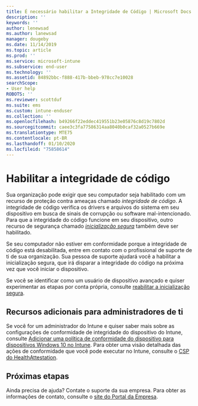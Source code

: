 ```yaml
---
title: É necessário habilitar a Integridade de Código | Microsoft Docs
description: ''
keywords: ''
author: lenewsad
ms.author: lanewsad
manager: dougeby
ms.date: 11/14/2019
ms.topic: article
ms.prod: ''
ms.service: microsoft-intune
ms.subservice: end-user
ms.technology: ''
ms.assetid: 84892bbc-f888-417b-bbeb-978cc7e10028
searchScope:
- User help
ROBOTS: ''
ms.reviewer: scottduf
ms.suite: ems
ms.custom: intune-enduser
ms.collection: ''
ms.openlocfilehash: b49266f22eddec419551b23e05876c8d19c7802d
ms.sourcegitcommit: caee3c3fa77586314aa8040b0caf32a0527b669e
ms.translationtype: MTE75
ms.contentlocale: pt-BR
ms.lasthandoff: 01/10/2020
ms.locfileid: "75858614"
---
```

# <a name="enable-code-integrity"></a>Habilitar a integridade de código

Sua organização pode exigir que seu computador seja habilitado com um recurso de proteção contra ameaças chamado *integridade de código*. A integridade de código verifica os drivers e arquivos do sistema em seu dispositivo em busca de sinais de corrupção ou software mal-intencionado. Para que a integridade do código funcione em seu dispositivo, outro recurso de segurança chamado [*inicialização segura*](https://docs.microsoft.com/windows/security/information-protection/secure-the-windows-10-boot-process#secure-boot) também deve ser habilitado.

Se seu computador não estiver em conformidade porque a integridade de código está desabilitada, entre em contato com o profissional de suporte de ti de sua organização. Sua pessoa de suporte ajudará você a habilitar a inicialização segura, que irá disparar a integridade do código na próxima vez que você iniciar o dispositivo. 

Se você se identificar como um usuário de dispositivo avançado e quiser experimentar as etapas por conta própria, consulte [reabilitar a inicialização segura](https://docs.microsoft.com/windows-hardware/manufacture/desktop/disabling-secure-boot#re-enable-secure-boot).

## <a name="additional-resources-for-it-administrators"></a>Recursos adicionais para administradores de ti

Se você for um administrador do Intune e quiser saber mais sobre as configurações de conformidade de integridade do dispositivo do Intune, consulte [Adicionar uma política de conformidade do dispositivo para dispositivos Windows 10 no Intune](https://docs.microsoft.com/intune/protect/compliance-policy-create-windows). Para obter uma visão detalhada das ações de conformidade que você pode executar no Intune, consulte o [CSP do HealthAttestation](https://docs.microsoft.com/windows/client-management/mdm/healthattestation-csp#step-8-take-appropriate-policy-action-based-on-evaluation-results).  

## <a name="next-steps"></a>Próximas etapas

Ainda precisa de ajuda? Contate o suporte da sua empresa. Para obter as informações de contato, consulte o [site do Portal da Empresa](https://go.microsoft.com/fwlink/?linkid=2010980).
